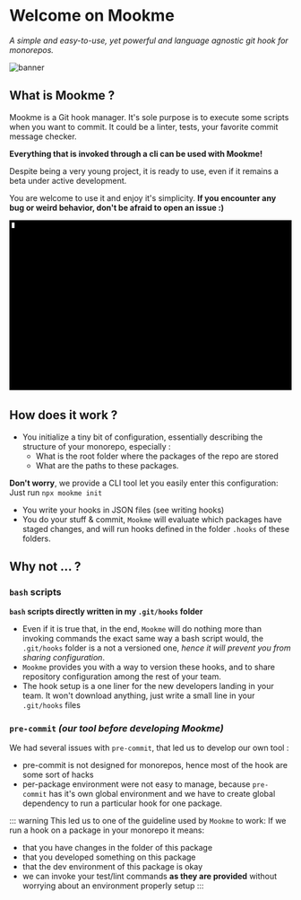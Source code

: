 # Welcome on Mookme

*A simple and easy-to-use, yet powerful and language agnostic git hook for monorepos.*

<img src="banner.png" alt="banner"/>

## What is Mookme ?

Mookme is a Git hook manager. It's sole purpose is to execute some scripts when you want to commit. It could be a
linter, tests, your favorite commit message checker.

**Everything that is invoked through a cli can be used with Mookme!**

Despite being a very young project, it is ready to use, even if it remains a beta under active development.

You are welcome to use it and enjoy it's simplicity.
**If you encounter any bug or weird behavior, don't be afraid to open an issue :)**

<img src="demo.gif" alt="A fresh look at your new git hooks ;)" width="600"/>

## How does it work ?

- You initialize a tiny bit of configuration, essentially describing the structure of your monorepo, especially :
  - What is the root folder where the packages of the repo are stored
  - What are the paths to these packages.

**Don't worry**, we provide a CLI tool let you easily enter this configuration: Just run `npx mookme init`

- You write your hooks in JSON files (see writing hooks)
- You do your stuff & commit, `Mookme` will evaluate which packages have staged changes, and will run hooks defined in
the folder `.hooks` of these folders.

## Why not ... ?

### `bash` scripts

**`bash` scripts directly written in my `.git/hooks` folder**

- Even if it is true that, in the end, `Mookme` will do nothing more than invoking commands the exact same way a bash
script would, the `.git/hooks` folder is a not a versioned one, *hence it will prevent you from sharing configuration*.
- `Mookme` provides you with a way to version these hooks, and to share repository configuration among the rest of your team.
- The hook setup is a one liner for the new developers landing in your team. It won't download anything, just write a
small line in your `.git/hooks` files

### `pre-commit` *(our tool before developing Mookme)*

We had several issues with `pre-commit`, that led us to develop our own tool :

- pre-commit is not designed for monorepos, hence most of the hook are some sort of hacks
- per-package environment were not easy to manage, because `pre-commit` has it's own global environment and we have to
create global dependency to run a particular hook for one package.

::: warning
This led us to one of the guideline used by `Mookme` to work:
If we run a hook on a package in your monorepo it means:

- that you have changes in the folder of this package
- that you developed something on this package
- that the dev environment of this package is okay
- we can invoke your test/lint commands **as they are provided** without worrying about an environment
properly setup
:::
